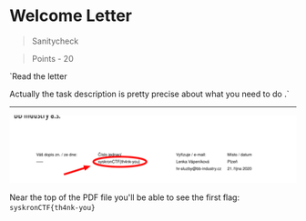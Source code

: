 # Welcome Letter

>Sanitycheck

>Points - 20

`Read the letter

Actually the task description is pretty precise about what you need to do .`

---

![am-i-sane](./am-i-sane.png)

Near the top of the PDF file you'll be able to see the first flag: `syskronCTF{th4nk-you}`
